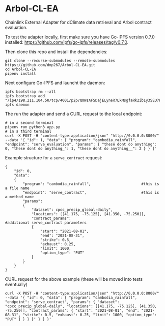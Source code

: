 # Arbol-CL-EA
Chainlink External Adapter for dClimate data retrieval and Arbol contract evaluation.

To test the adapter locally, first make sure you have Go-IPFS version 0.7.0 installed: https://github.com/ipfs/go-ipfs/releases/tag/v0.7.0.

Then clone this repo and install the dependencies:
```
git clone --recurse-submodules --remote-submodules https://github.com/dmp267/Arbol-CL-EA.git
cd Arbol-CL-EA
pipenv install
```
Next configure Go-IPFS and launcht the daemon:
```
ipfs bootstrap rm --all
ipfs bootstrap add  "/ip4/198.211.104.50/tcp/4001/p2p/QmWsAFSDajELyneR7LkMsgfaRk2ib1y3SEU7nQuXSNPsQV"
ipfs daemon
```
The run the adapter and send a CURL request to the local endpoint:
```
# in a second terminal
pipenv run python3 app.py
# in a third terminal
curl -X POST -H "content-type:application/json" "http://0.0.0.0:8000/" --data '{ "id": 1, "data": { "program": "cambodia_rainfall", "endpoint": "serve_evaluation", "params": { "these dont do anything": 0, "these dont do anything_": 1, "these dont do anything__": 2 } } }'
```
Example structure for a ```serve_contract``` request:
```
{
    "id": 0,
    "data":
    {
        "program": "cambodia_rainfall",                       #this is a file name
        "endpoint": "serve_contract",                         #this is a method name
        "params":
        {
            "dataset": cpcc_precip_global-daily",
            "locations": [[41.175, -75.125], [41.350, -75.250]],
            "contract_params":                                #additional serve_contract parameters
            {
                "start": "2021-08-01",
                "end": "2021-08-31",
                "strike": 0.5,
                "exhaust": 0.25,
                "limit": 1000,
                "option_type": "PUT"
            }
        }
    }
}
```
CURL request for the above example (these will be moved into tests eventually)
```
curl -X POST -H "content-type:application/json" "http://0.0.0.0:8000/" --data '{ "id": 0, "data": { "program": "cambodia_rainfall", "endpoint": "serve_contract", "params": { "dataset": "cpcc_precip_global-daily", "locations": [[41.175, -75.125], [41.350, -75.250]], "contract_params": { "start": "2021-08-01", "end": "2021-08-31", "strike": 0.5, "exhaust": 0.25, "limit": 1000, "option_type": "PUT" } } } }' } } }'
```
